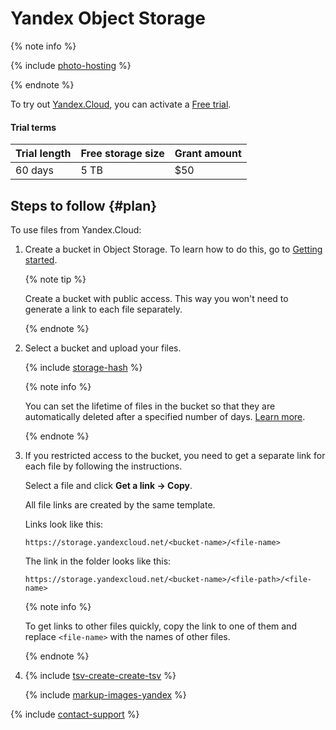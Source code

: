 # Yandex Object Storage

{% note info %}

{% include [photo-hosting](_includes/cloud-storage/photo-hosting.md) %}

{% endnote %}

To try out [Yandex.Cloud](https://cloud.yandex.com/docs/storage/quickstart), you can activate a [Free trial](https://cloud.yandex.com/en-ru/docs/free-trial/).

#### Trial terms

Trial length | Free storage size | Grant amount
------------ | ----------------- | ------------
60 days | 5 TB | $50

## Steps to follow {#plan}

To use files from Yandex.Cloud:

1. Create a bucket in Object Storage. To learn how to do this, go to [Getting started](https://cloud.yandex.com/docs/storage/quickstart).

    {% note tip %}

    Create a bucket with public access. This way you won't need to generate a link to each file separately.

    {% endnote %}

1. Select a bucket and upload your files.

    {% include [storage-hash](_includes/cloud-storage/hash.md) %}

    {% note info %}

    You can set the lifetime of files in the bucket so that they are automatically deleted after a specified number of days. [Learn more](https://cloud.yandex.com/en-ru/docs/storage/operations/buckets/lifecycles).

    {% endnote %}

1. If you restricted access to the bucket, you need to get a separate link for each file by following the instructions.

    Select a file and click **Get a link → Copy**.

    All file links are created by the same template.

    Links look like this:

    ```
    https://storage.yandexcloud.net/<bucket-name>/<file-name>
    ```

    The link in the folder looks like this:

    ```
    https://storage.yandexcloud.net/<bucket-name>/<file-path>/<file-name>
    ```

    {% note info %}

    To get links to other files quickly, copy the link to one of them and replace `<file-name>` with the names of other files.

    {% endnote %}

1. {% include [tsv-create-create-tsv](_includes/cloud-storage/id-tsv-create/create-tsv.md) %}

    {% include [markup-images-yandex](_includes/cloud-storage/markup/markup-images-yandex.md) %}

{% include [contact-support](_includes/contact-support.md) %}